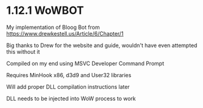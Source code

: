 # 1.12.1 WoWBOT

My implementation of Bloog Bot from https://www.drewkestell.us/Article/6/Chapter/1 

Big thanks to Drew for the website and guide, wouldn't have even attempted this without it

Compiled on my end using MSVC Developer Command Prompt

Requires MinHook x86, d3d9 and User32 libraries

Will add proper DLL compilation instructions later
 
DLL needs to be injected into WoW process to work